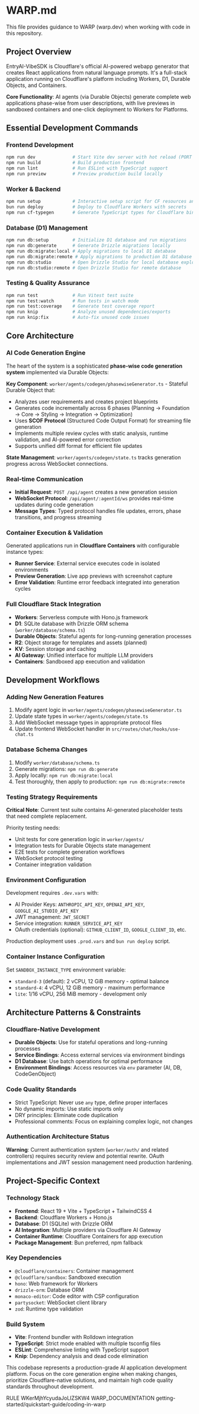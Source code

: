 # WARP.md

This file provides guidance to WARP (warp.dev) when working with code in this repository.

## Project Overview
EntryAI-VibeSDK is Cloudflare's official AI-powered webapp generator that creates React applications from natural language prompts. It's a full-stack application running on Cloudflare's platform including Workers, D1, Durable Objects, and Containers.

**Core Functionality**: AI agents (via Durable Objects) generate complete web applications phase-wise from user descriptions, with live previews in sandboxed containers and one-click deployment to Workers for Platforms.

## Essential Development Commands

### Frontend Development
```bash
npm run dev              # Start Vite dev server with hot reload (PORT 5173)
npm run build            # Build production frontend
npm run lint             # Run ESLint with TypeScript support
npm run preview          # Preview production build locally
```

### Worker & Backend
```bash
npm run setup            # Interactive setup script for CF resources and environment
bun run deploy           # Deploy to Cloudflare Workers with secrets
npm run cf-typegen       # Generate TypeScript types for Cloudflare bindings
```

### Database (D1) Management
```bash
npm run db:setup         # Initialize D1 database and run migrations
npm run db:generate      # Generate Drizzle migrations locally
npm run db:migrate:local # Apply migrations to local D1 database
npm run db:migrate:remote # Apply migrations to production D1 database
npm run db:studio        # Open Drizzle Studio for local database exploration
npm run db:studio:remote # Open Drizzle Studio for remote database
```

### Testing & Quality Assurance
```bash
npm run test             # Run Vitest test suite
npm run test:watch       # Run tests in watch mode
npm run test:coverage    # Generate test coverage report
npm run knip             # Analyze unused dependencies/exports
npm run knip:fix         # Auto-fix unused code issues
```

## Core Architecture

### AI Code Generation Engine
The heart of the system is a sophisticated **phase-wise code generation system** implemented via Durable Objects:

**Key Component**: `worker/agents/codegen/phasewiseGenerator.ts` - Stateful Durable Object that:
- Analyzes user requirements and creates project blueprints
- Generates code incrementally across 6 phases (Planning → Foundation → Core → Styling → Integration → Optimization)
- Uses **SCOF Protocol** (Structured Code Output Format) for streaming file generation
- Implements multiple review cycles with static analysis, runtime validation, and AI-powered error correction
- Supports unified diff format for efficient file updates

**State Management**: `worker/agents/codegen/state.ts` tracks generation progress across WebSocket connections.

### Real-time Communication
- **Initial Request**: `POST /api/agent` creates a new generation session
- **WebSocket Protocol**: `/api/agent/:agentId/ws` provides real-time updates during code generation
- **Message Types**: Typed protocol handles file updates, errors, phase transitions, and progress streaming

### Container Execution & Validation
Generated applications run in **Cloudflare Containers** with configurable instance types:
- **Runner Service**: External service executes code in isolated environments
- **Preview Generation**: Live app previews with screenshot capture
- **Error Validation**: Runtime error feedback integrated into generation cycles

### Full Cloudflare Stack Integration
- **Workers**: Serverless compute with Hono.js framework
- **D1**: SQLite database with Drizzle ORM schema (`worker/database/schema.ts`)
- **Durable Objects**: Stateful agents for long-running generation processes
- **R2**: Object storage for templates and assets (planned)
- **KV**: Session storage and caching
- **AI Gateway**: Unified interface for multiple LLM providers
- **Containers**: Sandboxed app execution and validation

## Development Workflows

### Adding New Generation Features
1. Modify agent logic in `worker/agents/codegen/phasewiseGenerator.ts`
2. Update state types in `worker/agents/codegen/state.ts`
3. Add WebSocket message types in appropriate protocol files
4. Update frontend WebSocket handler in `src/routes/chat/hooks/use-chat.ts`

### Database Schema Changes
1. Modify `worker/database/schema.ts`
2. Generate migrations: `npm run db:generate`
3. Apply locally: `npm run db:migrate:local`
4. Test thoroughly, then apply to production: `npm run db:migrate:remote`

### Testing Strategy Requirements
**Critical Note**: Current test suite contains AI-generated placeholder tests that need complete replacement.

Priority testing needs:
- Unit tests for core generation logic in `worker/agents/`
- Integration tests for Durable Objects state management
- E2E tests for complete generation workflows
- WebSocket protocol testing
- Container integration validation

### Environment Configuration
Development requires `.dev.vars` with:
- AI Provider Keys: `ANTHROPIC_API_KEY`, `OPENAI_API_KEY`, `GOOGLE_AI_STUDIO_API_KEY`
- JWT management: `JWT_SECRET`
- Service integration: `RUNNER_SERVICE_API_KEY`
- OAuth credentials (optional): `GITHUB_CLIENT_ID`, `GOOGLE_CLIENT_ID`, etc.

Production deployment uses `.prod.vars` and `bun run deploy` script.

### Container Instance Configuration
Set `SANDBOX_INSTANCE_TYPE` environment variable:
- `standard-3` (default): 2 vCPU, 12 GiB memory - optimal balance
- `standard-4`: 4 vCPU, 12 GiB memory - maximum performance
- `lite`: 1/16 vCPU, 256 MiB memory - development only

## Architecture Patterns & Constraints

### Cloudflare-Native Development
- **Durable Objects**: Use for stateful operations and long-running processes
- **Service Bindings**: Access external services via environment bindings
- **D1 Database**: Use batch operations for optimal performance
- **Environment Bindings**: Access resources via `env` parameter (AI, DB, CodeGenObject)

### Code Quality Standards
- Strict TypeScript: Never use `any` type, define proper interfaces
- No dynamic imports: Use static imports only
- DRY principles: Eliminate code duplication
- Professional comments: Focus on explaining complex logic, not changes

### Authentication Architecture Status
**Warning**: Current authentication system (`worker/auth/` and related controllers) requires security review and potential rewrite. OAuth implementations and JWT session management need production hardening.

## Project-Specific Context

### Technology Stack
- **Frontend**: React 19 + Vite + TypeScript + TailwindCSS 4
- **Backend**: Cloudflare Workers + Hono.js
- **Database**: D1 (SQLite) with Drizzle ORM
- **AI Integration**: Multiple providers via Cloudflare AI Gateway
- **Container Runtime**: Cloudflare Containers for app execution
- **Package Management**: Bun preferred, npm fallback

### Key Dependencies
- `@cloudflare/containers`: Container management
- `@cloudflare/sandbox`: Sandboxed execution
- `hono`: Web framework for Workers
- `drizzle-orm`: Database ORM
- `monaco-editor`: Code editor with CSP configuration
- `partysocket`: WebSocket client library
- `zod`: Runtime type validation

### Build System
- **Vite**: Frontend bundler with Rolldown integration
- **TypeScript**: Strict mode enabled with multiple tsconfig files
- **ESLint**: Comprehensive linting with TypeScript support
- **Knip**: Dependency analysis and dead code elimination

This codebase represents a production-grade AI application development platform. Focus on the core generation engine when making changes, prioritize Cloudflare-native solutions, and maintain high code quality standards throughout development.

<citations>
<document>
<document_type>RULE</document_type>
<document_id>WKerMjhYcyudaJoLIZSKW4</document_id>
</document>
<document>
<document_type>WARP_DOCUMENTATION</document_type>
<document_id>getting-started/quickstart-guide/coding-in-warp</document_id>
</document>
</citations>